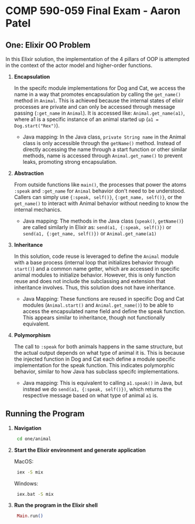 # COMP 590-059 Final Exam - Aaron Patel

## One: Elixir OO Problem

In this Elixir solution, the implementation of the 4 pillars of OOP is attempted in the context of the actor model and higher-order functions.

1. **Encapsulation**

   In the specifc module implementations for Dog and Cat, we access the name in a way that promotes encapsulation by calling the `get_name()` method in `Animal`. This is achieved because the internal states of elixir processes are private and can only be accessed through message passing (`:get_name` in `Animal`). It is accessed like: `Animal.get_name(a1)`, where a1 is a specific instance of an animal started up (`a1 = Dog.start("Rex")`).
   - Java mapping: In the Java class, `private String name` in the Animal class is only accessible through the `getName()` method. Instead of directly accessing the name through a start function or other similar methods, name is accessed through `Animal.get_name()` to prevent leaks, promoting strong encapsulation.

2. **Abstraction**

   From outside functions like `main()`, the processes that power the atoms `:speak` and `:get_name` for `Animal` behavior don't need to be understood. Callers can simply use `{:speak, self()}`, `{:get_name, self()}`, or the `get_name()` to interact with Animal behavior without needing to know the internal mechanics.
   - Java mapping: The methods in the Java class (`speak()`, `getName()`) are called similarly in Elixir as: `send(a1, {:speak, self()})` or `send(a1, {:get_name, self()})` or `Animal.get_name(a1)`

3. **Inheritance**

   In this solution, code reuse is leveraged to define the `Animal` module with a base process (internal loop that initializes behavior through `start()`) and a common name getter, which are accessed in specific animal modules to initialize behavior. However, this is only function reuse and does not include the subclassing and extension that inheritance involves. Thus, this solution does not have inheritance.
   - Java Mapping: These functions are reused in specific Dog and Cat modules (`Animal.start()` and `Animal.get_name()`) to be able to access the encapsulated name field and define the speak function. This appears similar to inheritance, though not functionally equivalent.

4. **Polymorphism**

   The call to `:speak` for both animals happens in the same structure, but the actual output depends on what type of animal it is. This is because the injected function in Dog and Cat each define a module specific implementation for the speak function. This indicates polymorphic behavior, similar to how Java has subclass specifc implementations. 
   - Java mapping: This is equivalent to calling `a1.speak()` in Java, but instead we do `send(a1, {:speak, self()})`, which returns the respective message based on what type of animal `a1` is.

## Running the Program
1. **Navigation**

   ```bash
    cd one/animal
   ```
2. **Start the Elixir environment and generate application**

   MacOS:
   ```bash
    iex -S mix
   ```
   Windows:
   ```bash
    iex.bat -S mix
   ```
3. **Run the program in the Elixir shell**

   ```elixir
    Main.run()
   ```
